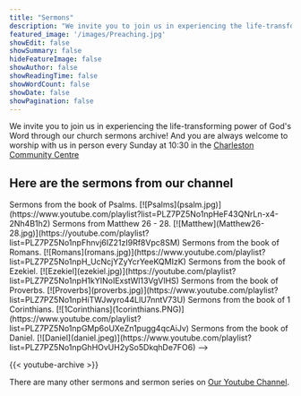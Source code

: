 ```yaml
---
title: "Sermons"
description: "We invite you to join us in experiencing the life-transforming power of God's Word through our church sermons!"
featured_image: '/images/Preaching.jpg'
showEdit: false
showSummary: false
hideFeatureImage: false
showAuthor: false
showReadingTime: false
showWordCount: false
showDate: false
showPagination: false
---
```


We invite you to join us in experiencing the life-transforming power of God's Word through our church sermons archive! And you are always welcome to worship with us in person every Sunday at 10:30 in the [Charleston Community Centre](../contact/#charleston-community-centre)

## Here are the sermons from our channel
<!-->

Sermons from the book of Psalms.
[![Psalms](psalm.jpg)](https://www.youtube.com/playlist?list=PLZ7PZ5No1npHeF43QNrLn-x4-2Nh4B1h2)

Sermons from Matthew 26 - 28.
[![Matthew](Matthew26-28.jpg)](https://youtube.com/playlist?list=PLZ7PZ5No1npFhnvj6IZ21zI9Rf8Vpc8SM)

Sermons from the book of Romans.
[![Romans](romans.jpg)](https://www.youtube.com/playlist?list=PLZ7PZ5No1npH_UcNcjYZyYcrYeeKQMIzK)

Sermons from the book of Ezekiel.
[![Ezekiel](ezekiel.jpg)](https://youtube.com/playlist?list=PLZ7PZ5No1npH1kYINoIExstWl13VgVlHS)

Sermons from the book of Proverbs.
[![Proverbs](proverbs.jpg)](https://www.youtube.com/playlist?list=PLZ7PZ5No1npHiTWJwyro44LlU7nntV73U)

Sermons from the book of 1 Corinthians.
[![1Corinthians](1corinthians.PNG)](https://www.youtube.com/playlist?list=PLZ7PZ5No1npGMp6oUXeZn1pugg4qcAiJv)

Sermons from the book of Daniel.
[![Daniel](daniel.jpeg)](https://www.youtube.com/playlist?list=PLZ7PZ5No1npGhHOvUH2ySo5DkqhDe7FO6) -->



{{< youtube-archive >}}

There are many other sermons and sermon series on [Our Youtube Channel](https://www.youtube.com/channel/UC2SC7RXekX9eLkqmTsQy4SA).